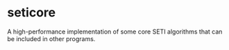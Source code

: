 # seticore
A high-performance implementation of some core SETI algorithms that can be included in other programs.
